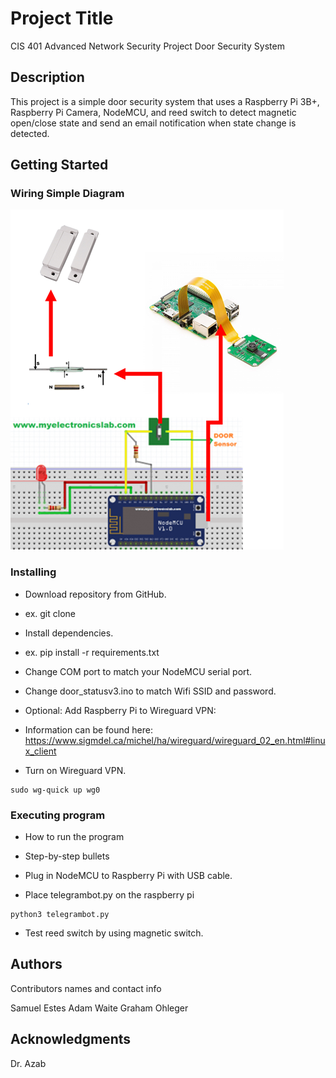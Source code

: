 # Project Title

CIS 401 Advanced Network Security Project
Door Security System

## Description

This project is a simple door security system that uses a Raspberry Pi 3B+, Raspberry Pi Camera, NodeMCU, and reed switch to detect magnetic open/close state and send an email notification when state change is detected.

## Getting Started

### Wiring Simple Diagram
![Simple Wiring Diagram](simplediagram.png)

### Installing

* Download repository from GitHub.
* ex. git clone
* Install dependencies.
* ex. pip install -r requirements.txt

* Change COM port to match your NodeMCU serial port.
* Change door_statusv3.ino to match Wifi SSID and password.
* Optional: Add Raspberry Pi to Wireguard VPN:
* Information can be found here: https://www.sigmdel.ca/michel/ha/wireguard/wireguard_02_en.html#linux_client 
* Turn on Wireguard VPN.
```
sudo wg-quick up wg0
```

### Executing program

* How to run the program
* Step-by-step bullets

* Plug in NodeMCU to Raspberry Pi with USB cable.
* Place telegrambot.py on the raspberry pi
```
python3 telegrambot.py
```
* Test reed switch by using magnetic switch.

## Authors

Contributors names and contact info

Samuel Estes
Adam Waite
Graham Ohleger

## Acknowledgments

Dr. Azab